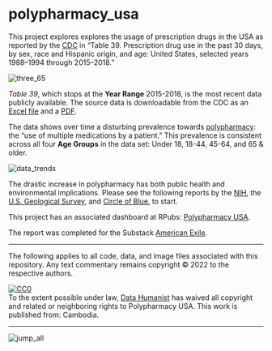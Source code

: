 # polypharmacy_usa

This project explores explores the usage of prescription drugs in the USA as reported by the [CDC](https://www.cdc.gov/nchs/hus/contents2019.htm#Table-039) in “Table 39. Prescription drug use in the past 30 days, by sex, race and Hispanic origin, and age: United States, selected years 1988–1994 through 2015–2018.” 

![three_65](https://user-images.githubusercontent.com/12042357/172053200-4b0b4f8b-a365-4e09-a26d-4aecdebd48ff.png)


<em>Table 39</em>, which stops at the <strong>Year Range</strong> 2015-2018, is the most recent data publicly available. The source data is downloadable from the CDC as an [Excel file](https://www.cdc.gov/nchs/hus/contents2019.htm#Table-039) and a [PDF](https://www.cdc.gov/nchs/data/hus/2019/039-508.pdf).


The data shows over time a disturbing prevalence towards [polypharmacy](https://www.physio-pedia.com/Polypharmacy): the “use of multiple medications by a patient.” This prevalence is consistent across all four <strong>Age Groups</strong> in the data set: Under 18, 18-44, 45-64, and 65 & older.

![data_trends](https://user-images.githubusercontent.com/12042357/172053421-3f67ed69-2866-4094-9d59-36ebbabf3c6e.jpg)


The drastic increase in polypharmacy has both public health and environmental implications. Please see the following reports by the [NIH](https://www.nia.nih.gov/news/dangers-polypharmacy-and-case-deprescribing-older-adults), the [U.S. Geological Survey](https://toxics.usgs.gov/highlights/antidepressants_fish.html), and [Circle of Blue](https://www.circleofblue.org/2011/world/unprescribed-u-s-pharmaceutical-industry-fights-to-avoid-paying-for-drug-disposal-programs/), to start.

This project has an associated dashboard at RPubs: [Polypharmacy USA](https://rpubs.com/Thom_JH/polypharmacy_usa).

The report was completed for the Substack [American Exile](https://americanexile.substack.com/).
<hr />

The following applies to all code, data, and image files associated with this repository.  Any text commentary remains copyright &copy; 2022 to the respective authors.


<p xmlns:dct="http://purl.org/dc/terms/" xmlns:vcard="http://www.w3.org/2001/vcard-rdf/3.0#">
  <a rel="license"
     href="http://creativecommons.org/publicdomain/zero/1.0/">
    <img src="http://i.creativecommons.org/p/zero/1.0/88x31.png" style="border-style: none;" alt="CC0" />
  </a>
  <br />
  To the extent possible under law,
  <a rel="dct:publisher"
     href="https://github.com/Thom-J-H/polypharmacy_usa/">
    <span property="dct:title">Data Humanist</span></a>
  has waived all copyright and related or neighboring rights to
  <span property="dct:title">Polypharmacy USA</span>.
This work is published from:
<span property="vcard:Country" datatype="dct:ISO3166"
      content="KH" about="https://github.com/Thom-J-H/polypharmacy_usa/">
  Cambodia</span>.
</p>


<hr />

![jump_all](https://user-images.githubusercontent.com/12042357/172053224-bb7a800a-3956-4609-911a-7dd5b286466b.png)


